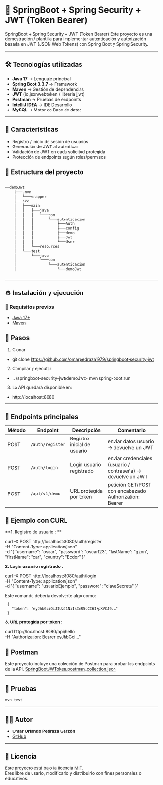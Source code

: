 
# 🚀 SpringBoot + Spring Security + JWT (Token Bearer)

SpringBoot + Spring Security + JWT (Token Bearer)
Este proyecto es una demostración / plantilla para implementar autenticación y autorización basada en JWT (JSON Web Tokens) con Spring Boot y Spring Security.

---

## 🛠️ Tecnologías utilizadas
- **Java 17** → Lenguaje principal  
- **Spring Boot 3.3.7** → Framework  
- **Maven** → Gestión de dependencias  
- **JWT** (io.jsonwebtoken / libreria jjwt)
- **Postman** → Pruebas de endpoints
- **IntelliJ IDEA** → IDE Desarrollo
- **MySQL** → Motor de Base de datos

---


## 🚀 Características

- Registro / inicio de sesión de usuarios
- Generación de JWT al autenticar
- Validación de JWT en cada solicitud protegida
- Protección de endpoints según roles/permisos


## 📂 Estructura del proyecto
```bash

──demoJwt
    ├───.mvn
    │   └───wrapper
    ├───src
    │   ├───main
    │   │   ├───java
    │   │   │   └───com
    │   │   │       └───autenticacion
    │   │   │           ├───Auth
    │   │   │           ├───config
    │   │   │           ├───demo
    │   │   │           ├───Jwt
    │   │   │           └───User
    │   │   └───resources
    │   └───test
    │       └───java
    │           └───com
    │               └───autenticacion
    │                   └───demoJwt



```
---

## ⚙️ Instalación y ejecución
### 🔹 Requisitos previos

- [Java 17+](https://adoptium.net/)
- [Maven](https://maven.apache.org/)


## 🔹 Pasos

1. Clonar

 - git clone https://github.com/omarpedraza1979/springboot-security-jwt

2. Compilar y ejecutar
 - .. \springboot-security-jwt\demoJwt>  mvn spring-boot:run


3. La API quedará disponible en:  
 - http://localhost:8080

---

## 📌 Endpoints principales

| Método | Endpoint        | Descripción                  | Comentario                                                     |
|--------|-----------------|------------------------------|----------------------------------------------------------------|
| POST   | `/auth/register`| Registro inicial de usuario  | enviar datos usuario → devuelve un JWT                         |
| POST   | `/auth/login`   | Login usuario registrado     | enviar credenciales (usuario / contraseña) → devuelve un JWT   | 
| POST   | `/api/v1/demo`  | URL protegida por token      | petición GET/POST con encabezado Authorization: Bearer <token> | 


## 🧪 Ejemplo con CURL


**1. Registro de usuario : **

 curl -X POST http://localhost:8080/auth/register \
     -H "Content-Type: application/json" \
     -d '{
             "username": "oscar",
             "password": "oscar123",
             "lastName": "gzon",
             "firstName": "car",
             "country": "Ecdor"
         }'
  

**2. Login usuario registrado :**

curl -X POST http://localhost:8080/auth/login \
  -H "Content-Type: application/json" \
  -d '{
        "username": "usuarioEjemplo",
        "password": "claveSecreta"
      }'


   Este comando debería devolverte algo como:

     {
       "token": "eyJhbGciOiJIUzI1NiIsInR5cCI6IkpXVCJ9.…"
     }


**3. URL protegida por token :**

curl http://localhost:8080/api/hello \
  -H "Authorization: Bearer eyJhbGci…"


## 🧪 Postman
Este proyecto incluye una colección de Postman para probar los endpoints de la API. 
[SpringBootJWToken.postman_collection.json](./SpringBootJWToken.postman_collection.json)


---
## 🧪 Pruebas
```bash
mvn test
```
---

## 👨‍💻 Autor
- **Omar Orlando Pedraza Garzón**
- [GitHub](https://github.com/omarpedraza1979)
---


## 📜 Licencia
Este proyecto está bajo la licencia [MIT](LICENSE).  
Eres libre de usarlo, modificarlo y distribuirlo con fines personales o educativos.


